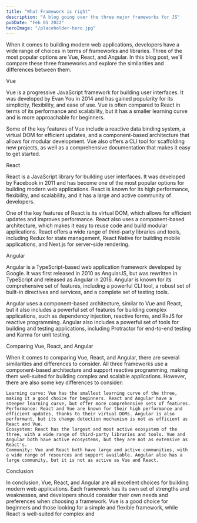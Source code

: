 ```yaml
---
title: "What Framework is right"
description: "A blog going over the three major frameworks for JS"
pubDate: "Feb 01 2022"
heroImage: "/placeholder-hero.jpg"
---
```


When it comes to building modern web applications, developers have a wide range of choices in terms of frameworks and libraries. Three of the most popular options are Vue, React, and Angular. In this blog post, we'll compare these three frameworks and explore the similarities and differences between them.

Vue

Vue is a progressive JavaScript framework for building user interfaces. It was developed by Evan You in 2014 and has gained popularity for its simplicity, flexibility, and ease of use. Vue is often compared to React in terms of its performance and scalability, but it has a smaller learning curve and is more approachable for beginners.

Some of the key features of Vue include a reactive data binding system, a virtual DOM for efficient updates, and a component-based architecture that allows for modular development. Vue also offers a CLI tool for scaffolding new projects, as well as a comprehensive documentation that makes it easy to get started.

React

React is a JavaScript library for building user interfaces. It was developed by Facebook in 2011 and has become one of the most popular options for building modern web applications. React is known for its high performance, flexibility, and scalability, and it has a large and active community of developers.

One of the key features of React is its virtual DOM, which allows for efficient updates and improves performance. React also uses a component-based architecture, which makes it easy to reuse code and build modular applications. React offers a wide range of third-party libraries and tools, including Redux for state management, React Native for building mobile applications, and Next.js for server-side rendering.

Angular

Angular is a TypeScript-based web application framework developed by Google. It was first released in 2010 as AngularJS, but was rewritten in TypeScript and released as Angular in 2016. Angular is known for its comprehensive set of features, including a powerful CLI tool, a robust set of built-in directives and services, and a complete set of testing tools.

Angular uses a component-based architecture, similar to Vue and React, but it also includes a powerful set of features for building complex applications, such as dependency injection, reactive forms, and RxJS for reactive programming. Angular also includes a powerful set of tools for building and testing applications, including Protractor for end-to-end testing and Karma for unit testing.

Comparing Vue, React, and Angular

When it comes to comparing Vue, React, and Angular, there are several similarities and differences to consider. All three frameworks use a component-based architecture and support reactive programming, making them well-suited for building complex and scalable applications. However, there are also some key differences to consider:

    Learning curve: Vue has the smallest learning curve of the three, making it a good choice for beginners. React and Angular have a steeper learning curve, but offer more comprehensive sets of features.
    Performance: React and Vue are known for their high performance and efficient updates, thanks to their virtual DOMs. Angular is also performant, but its change detection mechanism is not as efficient as React and Vue.
    Ecosystem: React has the largest and most active ecosystem of the three, with a wide range of third-party libraries and tools. Vue and Angular both have active ecosystems, but they are not as extensive as React's.
    Community: Vue and React both have large and active communities, with a wide range of resources and support available. Angular also has a large community, but it is not as active as Vue and React.

Conclusion

In conclusion, Vue, React, and Angular are all excellent choices for building modern web applications. Each framework has its own set of strengths and weaknesses, and developers should consider their own needs and preferences when choosing a framework. Vue is a good choice for beginners and those looking for a simple and flexible framework, while React is well-suited for complex and